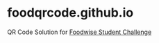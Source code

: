 # foodqrcode.github.io
QR Code Solution for [Foodwise Student Challenge](https://www.foodforfuturesummit.com/foodwise-university-student-competition)

